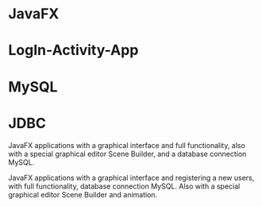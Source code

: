 # JavaFX

# LogIn-Activity-App
# MySQL 
# JDBC
 JavaFX applications with a graphical interface and full functionality, also with a special graphical editor Scene Builder,
 and a database connection MySQL.

JavaFX applications with a graphical interface and registering a new users, with full functionality, database connection MySQL. 
Also with a special graphical editor Scene Builder and animation. 


 

